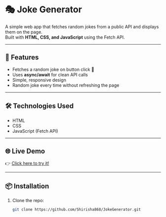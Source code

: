 # 🎭 Joke Generator

A simple web app that fetches random jokes from a public API and displays them on the page.  
Built with **HTML, CSS, and JavaScript** using the Fetch API.

---

## 🚀 Features
- Fetches a random joke on button click 🎉
- Uses **async/await** for clean API calls
- Simple, responsive design
- Random joke every time without refreshing the page

---

## 🛠️ Technologies Used
- HTML
- CSS
- JavaScript (Fetch API)

---

## 🌐 Live Demo
👉 [Click here to try it!](https://shirisha868.github.io/JokeGenerator/)  

---

## 📦 Installation
1. Clone the repo:
   ```bash
   git clone https://github.com/Shirisha868/JokeGenerator.git
